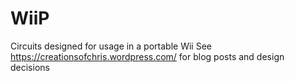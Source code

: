 # WiiP
Circuits designed for usage in a portable Wii
See https://creationsofchris.wordpress.com/ for blog posts and design decisions
